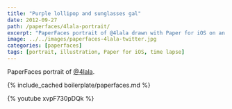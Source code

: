 ```yaml
---
title: "Purple lollipop and sunglasses gal"
date: 2012-09-27
path: /paperfaces/4lala-portrait/
excerpt: "PaperFaces portrait of @4lala drawn with Paper for iOS on an iPad."
image: ../../images/paperfaces-4lala-twitter.jpg
categories: [paperfaces]
tags: [portrait, illustration, Paper for iOS, time lapse]
---
```


PaperFaces portrait of [@4lala](https://twitter.com/4lala).

{% include_cached boilerplate/paperfaces.md %}

{% youtube xvpF730pDQk %}
